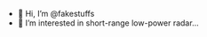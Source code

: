 - 👋 Hi, I’m @fakestuffs
- 👀 I’m interested in short-range low-power radar...

<!---
fakestuffs/fakestuffs is a ✨ special ✨ repository because its `README.md` (this file) appears on your GitHub profile.
You can click the Preview link to take a look at your changes.
--->

